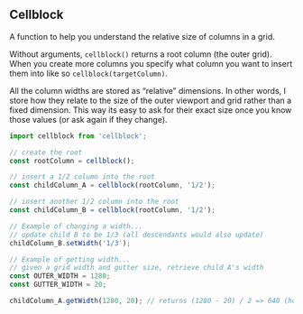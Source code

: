 ## Cellblock

A function to help you understand the relative size of columns in a grid.

Without arguments, `cellblock()` returns a root column (the outer grid). When you create more columns you specify what column you want to insert them into like so `cellblock(targetColumn)`.

All the column widths are stored as “relative” dimensions. In other words, I store how they relate to the size of the outer viewport and grid rather than a fixed dimension. This way its easy to ask for their exact size once you know those values (or ask again if they change).

```js
import cellblock from 'cellblock';

// create the root
const rootColumn = cellblock();

// insert a 1/2 column into the root
const childColumn_A = cellblock(rootColumn, '1/2');

// insert another 1/2 column into the root
const childColumn_B = cellblock(rootColumn, '1/2');

// Example of changing a width...
// update child B to be 1/3 (all descendants would also update)
childColumn_B.setWidth('1/3'); 

// Example of getting width...
// given a grid width and gutter size, retrieve child A's width
const OUTER_WIDTH = 1280;
const GUTTER_WIDTH = 20;

childColumn_A.getWidth(1280, 20); // returns (1280 - 20) / 2 => 640 (how wide)
```
